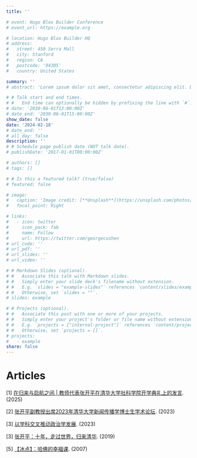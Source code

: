 ```yaml
---
title: ''

# event: Hugo Blox Builder Conference
# event_url: https://example.org

# location: Hugo Blox Builder HQ
# address:
#   street: 450 Serra Mall
#   city: Stanford
#   region: CA
#   postcode: '94305'
#   country: United States

summary: ''
# abstract: 'Lorem ipsum dolor sit amet, consectetur adipiscing elit. Duis posuere tellusac convallis placerat. Proin tincidunt magna sed ex sollicitudin condimentum. Sed ac faucibus dolor, scelerisque sollicitudin nisi. Cras purus urna, suscipit quis sapien eu, pulvinar tempor diam.'

# # Talk start and end times.
# #   End time can optionally be hidden by prefixing the line with `#`.
# date: '2030-06-01T13:00:00Z'
# date_end: '2030-06-01T15:00:00Z'
show_date: false
date: '2024-02-18'
# date_end: ''
# all_day: false
description: ''
# # Schedule page publish date (NOT talk date).
# publishDate: '2017-01-01T00:00:00Z'

# authors: []
# tags: []

# # Is this a featured talk? (true/false)
# featured: false

# image:
#   caption: 'Image credit: [**Unsplash**](https://unsplash.com/photos/bzdhc5b3Bxs)'
#   focal_point: Right

# links:
#   - icon: twitter
#     icon_pack: fab
#     name: Follow
#     url: https://twitter.com/georgecushen
# url_code: ''
# url_pdf: ''
# url_slides: ''
# url_video: ''

# # Markdown Slides (optional).
# #   Associate this talk with Markdown slides.
# #   Simply enter your slide deck's filename without extension.
# #   E.g. `slides = "example-slides"` references `content/slides/example-slides.md`.
# #   Otherwise, set `slides = ""`.
# slides: example

# # Projects (optional).
# #   Associate this post with one or more of your projects.
# #   Simply enter your project's folder or file name without extension.
# #   E.g. `projects = ["internal-project"]` references `content/project/deep-learning/index.md`.
# #   Otherwise, set `projects = []`.
# projects:
#   - example
share: false
---
```

<!-- <style>
/* 修改 body 的文字颜色为 #666666 (深灰) */
body {
    color: #666666 !important;
}
</style> -->

<!-- # <span style="color:black;">**Talks**</span> -->

# Articles
[1] [在归来与启航之间 | 教师代表张开平在清华大学社科学院开学典礼上的发言](https://mp.weixin.qq.com/s?__biz=MzAxMTQ3Nzc1Mg==&mid=2649483134&idx=2&sn=6f00657183897ae61d3435dc25ef682d&chksm=82b60f5e8f751e3a811d08ec1943edae2138d15b0b4e772f81373d0481a052594193d7299e54&scene=27). (2025)

[2] [张开平副教授出席2023年清华大学新闻传播学博士生学术论坛](https://www.dps.tsinghua.edu.cn/info/1197/2896.htm). (2023)

[3] [以学科交叉推动政治学发展](https://www.gmw.cn/xueshu/2023-09/01/content_36804474.htm). (2023)

[3] [张开平：十年，走过世界，归来清华](https://www.tsinghua.org.cn/info/1954/21435.htm). (2019)

[5] [【冰点】：哈佛的幸福课](https://zqb.cyol.com/content/2007-09/12/content_1890676.htm). (2007)